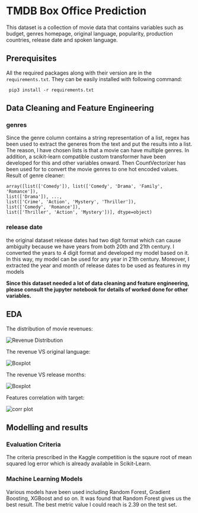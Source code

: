 # TMDB Box Office Prediction
This dataset is a collection of movie data that contains variables such as budget, genres homepage, original language, popularity, production countries, release date and spoken language.

## Prerequisites
All the required packages along with their version are in the `requirements.txt`. They can be easily installed with following command:

``` pip3 install -r requirements.txt```
## Data Cleaning and Feature Engineering
### genres
Since the genre column contains a string representation of a list, regex has been used to extract the generes from the text and put the results into a list. The reason, I have chosen lists is that a movie can have multiple genres. In addition, a scikit-learn compatible custom transformer have been developed for this and other variables onward. Then CountVectorizer has been used for to convert the movie genres to one hot encoded values.
Result of genre cleaner:
```
array([list(['Comedy']), list(['Comedy', 'Drama', 'Family', 'Romance']),
list(['Drama']), ...,
list(['Crime', 'Action', 'Mystery', 'Thriller']),
list(['Comedy', 'Romance']),
list(['Thriller', 'Action', 'Mystery'])], dtype=object)
```       


### release date
the original dataset release dates had two digit format which can cause ambiguity because we have years from both 20th and 21th century. I converted the years to 4 digit format and developed my model based on it. In this way, my model can be used for any year in 21th century. Moreover, I extracted the year and month of release dates to be used as features in my models

**Since this dataset needed a lot of data cleaning and feature engineering, please consult the jupyter notebook for details of worked done for other variables.**

## EDA
The distribution of movie revenues:

![Revenue Distribution](https://github.com/arashag/TMDB_Box_Office_Prediction/blob/master/TMDB_images/2.png)

The revenue VS original language:

![Boxplot](https://github.com/arashag/TMDB_Box_Office_Prediction/blob/master/TMDB_images/5.png)

The revenue VS release months:

![Boxplot](https://github.com/arashag/TMDB_Box_Office_Prediction/blob/master/TMDB_images/6.png)

Features correlation with target:

![corr plot](https://github.com/arashag/TMDB_Box_Office_Prediction/blob/master/TMDB_images/7.png)


## Modelling and results
### Evaluation Criteria
The criteria prescribed in the Kaggle competition is the sqaure root of mean squared log error which is already available in Scikit-Learn.

### Machine Learning Models
Various models have been used including Random Forest, Gradient Boosting, XGBoost and so on. It was found that Random Forest gives us the best result. The best metric value I could reach is 2.39 on the test set.
